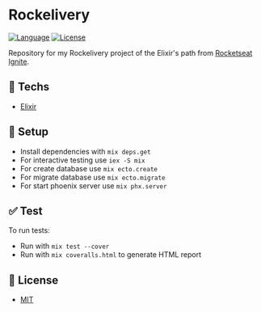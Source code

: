 # Rockelivery

[![Language](https://img.shields.io/badge/language-elixir-purple)](https://img.shields.io/badge/language-elixir-purple) [![License](https://img.shields.io/badge/license-MIT-lightgrey)](/LICENSE)

Repository for my Rockelivery project of the Elixir's path from [Rocketseat Ignite](https://rocketseat.com.br).

## :rocket: Techs

* [Elixir](https://elixir-lang.org/)

## :wrench: Setup

  * Install dependencies with `mix deps.get`
  * For interactive testing use `iex -S mix`
  * For create database use `mix ecto.create`
  * For migrate database use `mix ecto.migrate`
  * For start phoenix server use `mix phx.server`

## :white_check_mark: Test

To run tests:

* Run with `mix test --cover`
* Run with `mix coveralls.html` to generate HTML report

## :page_facing_up: License

* [MIT](/LICENSE.txt)
